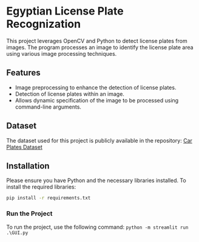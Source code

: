 # **Egyptian License Plate Recognization**

This project leverages OpenCV and Python to detect license plates from images. The program processes an image to identify the license plate area using various image processing techniques.

## Features

- Image preprocessing to enhance the detection of license plates.
- Detection of license plates within an image.
- Allows dynamic specification of the image to be processed using command-line arguments.


## Dataset

The dataset used for this project is publicly available in the repository:
[Car Plates Dataset](https://github.com/Roshdy23/Gate-Access-Controller/tree/main/images)


## Installation

Please ensure you have Python and the necessary libraries installed.
To install the required libraries:
   ```bash
   pip install -r requirements.txt
   ```

### Run the Project

To run the project, use the following command:
`python -m streamlit run .\GUI.py`



